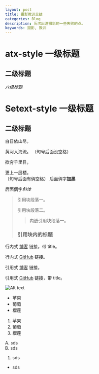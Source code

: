 ```yaml
---
layout: post
title: 摄影教训总结
categories: Blog
description: 历次出游摄影的一些失败的点。
keywords: 摄影, 教训
---
```


# atx-style 一级标题

## 二级标题

###### 六级标题

Setext-style 一级标题
===

二级标题
---

白日依山尽，

黄河入海流。
（句号后面没空格）

欲穷千里目，

更上一层楼。  
（句号后面有俩空格）
后面俩字**加黑**

后面俩字*斜体*

> 引用块段落一。
>
> 引用块段落二。
>> 内嵌引用块段落一。
>
> ### 引用块内的标题

行内式 [博客](https://mazhuang.org "我的个人博客") 链接，带 title。

行内式 [GitHub](https://github.com/mzlogin) 链接。

引用式 [博客][1] 链接。

引用式 [GitHub][2] 链接，带 title。

[1]: https://mazhuang.org
[2]: https://github.com/mzlogin "我的 GitHub 主页"
![Alt text](https://mazhuang.org/favicon.ico "favicon")

- 苹果
- 葡萄
- 榴莲



1. 苹果
2. 葡萄
3. 榴莲

A. sds  
B. sds

1. sds 

- sds